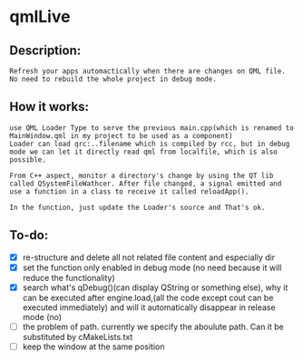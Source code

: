 # qmlLive
## Description:
    Refresh your apps automactically when there are changes on QML file.
    No need to rebuild the whole project in debug mode.

## How it works:
    use QML Loader Type to serve the previous main.cpp(which is renamed to MainWindow.qml in my project to be used as a component)
	Loader can load qrc:..filename which is compiled by rcc, but in debug mode we can let it directly read qml from localfile, which is also possible.

    From C++ aspect, monitor a directory's change by using the QT lib called QSystemFileWathcer. After file changed, a signal emitted and use a function in a class to receive it called reloadApp().

    In the function, just update the Loader's source and That's ok.

## To-do:
- [X] re-structure and delete all not related file content and especially dir
- [X] set the function only enabled in debug mode (no need because it will reduce the functionality)
- [X] search what's qDebug()(can display QString or something else), why it can be executed after engine.load,(all the code except cout can be executed immediately)
and will it automatically disappear in release mode (no)
- [ ] the problem of path. currently we specify the aboulute path. Can it be substituted by cMakeLists.txt
- [ ] keep the window at the same position
